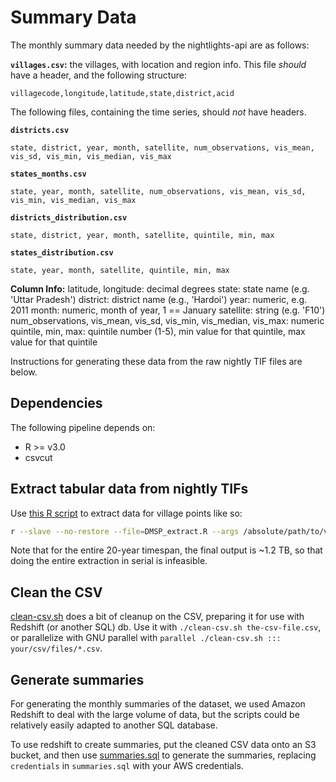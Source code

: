 # Summary Data

The monthly summary data needed by the nightlights-api are as follows:

**`villages.csv`:** the villages, with location and region info.
This file *should* have a header, and the following structure:
```
villagecode,longitude,latitude,state,district,acid
```

The following files, containing the time series, should *not* have headers.

**`districts.csv`**
```
state, district, year, month, satellite, num_observations, vis_mean, vis_sd, vis_min, vis_median, vis_max
```

**`states_months.csv`**
```
state, year, month, satellite, num_observations, vis_mean, vis_sd, vis_min, vis_median, vis_max
```

**`districts_distribution.csv`**
```
state, district, year, month, satellite, quintile, min, max
```

**`states_distribution.csv`**
```
state, year, month, satellite, quintile, min, max
```

**Column Info:**
latitude, longitude: decimal degrees
state: state name (e.g. 'Uttar Pradesh')
district: district name (e.g., 'Hardoi')
year: numeric, e.g. 2011
month: numeric, month of year, 1 == January
satellite: string (e.g. 'F10')
num_observations, vis_mean, vis_sd, vis_min, vis_median, vis_max: numeric
quintile, min, max: quintile number (1-5), min value for that quintile, max value for that quintile

Instructions for generating these data from the raw nightly TIF files are below.

## Dependencies

The following pipeline depends on:

 - R >= v3.0
 - csvcut

## Extract tabular data from nightly TIFs

Use [this R script](DMSP_extract.R) to extract data for village points like so:

```sh
r --slave --no-restore --file=DMSP_extract.R --args /absolute/path/to/village-points.shp input-dir output-dir
```

Note that for the entire 20-year timespan, the final output is ~1.2 TB, so that doing the entire extraction in serial is infeasible.


## Clean the CSV

[clean-csv.sh](clean-csv.sh) does a bit of cleanup on the CSV, preparing it for
use with Redshift (or another SQL) db.  Use it with `./clean-csv.sh
the-csv-file.csv`, or parallelize with GNU parallel with `parallel
./clean-csv.sh ::: your/csv/files/*.csv`.

## Generate summaries

For generating the monthly summaries of the dataset, we used Amazon Redshift to
deal with the large volume of data, but the scripts could be relatively easily
adapted to another SQL database.

To use redshift to create summaries, put the cleaned CSV data onto an S3
bucket, and then use [summaries.sql](summaries.sql) to generate the summaries,
replacing `credentials` in `summaries.sql` with your AWS credentials.

